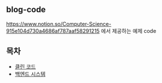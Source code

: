 ## blog-code

https://www.notion.so/Computer-Science-915e104d730a4686af787aaf58291215 에서 제공하는 예제 code

## 목차

- [클린 코드](https://github.com/Junhan0037/blog-code/tree/master/cleancode)
- [백엔드 시스템](https://github.com/Junhan0037/blog-code/tree/master/backend-system)

